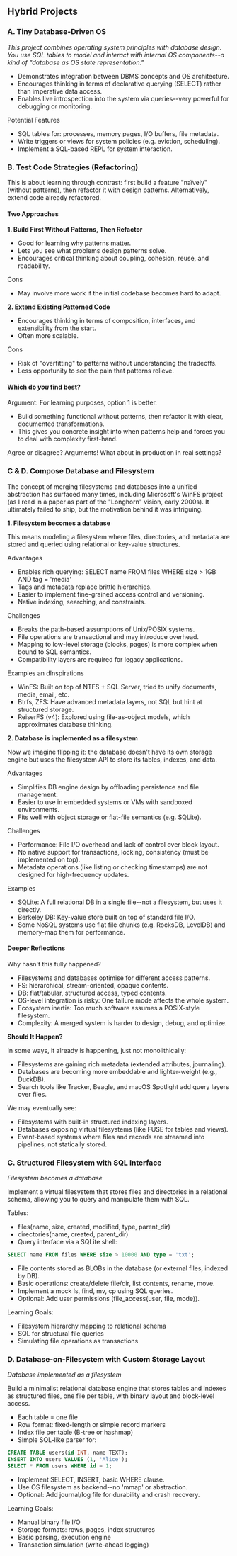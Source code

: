 
## Hybrid Projects

### A. Tiny Database-Driven OS

*This project combines operating system principles with database design.
You use SQL tables to model and interact with internal OS components--a
kind of "database as OS state representation."*

- Demonstrates integration between DBMS concepts and OS architecture.
- Encourages thinking in terms of declarative querying (SELECT) rather
  than imperative data access.
- Enables live introspection into the system via queries--very powerful
  for debugging or monitoring.

Potential Features
- SQL tables for: processes, memory pages, I/O buffers, file metadata.
- Write triggers or views for system policies (e.g. eviction, scheduling).
- Implement a SQL-based REPL for system interaction.


### B. Test Code Strategies (Refactoring)

This is about learning through contrast: first build a feature "naïvely"
(without patterns), then refactor it with design patterns. Alternatively,
extend code already refactored.

#### Two Approaches

__1. Build First Without Patterns, Then Refactor__

- Good for learning why patterns matter.
- Lets you see what problems design patterns solve.
- Encourages critical thinking about coupling, cohesion, reuse, and readability.

Cons
- May involve more work if the initial codebase becomes hard to adapt.


__2. Extend Existing Patterned Code__

- Encourages thinking in terms of composition, interfaces, and extensibility
  from the start.
- Often more scalable.

Cons
- Risk of "overfitting" to patterns without understanding the tradeoffs.
- Less opportunity to see the pain that patterns relieve.


#### Which do *you* find best?

Argument: For learning purposes, option 1 is better.
- Build something functional without patterns, then refactor it with clear,
  documented transformations.
- This gives you concrete insight into when patterns help and forces you
  to deal with complexity first-hand.

Agree or disagree? Arguments! What about in production in real settings?


### C & D. Compose Database and Filesystem

The concept of merging filesystems and databases into a unified abstraction
has surfaced many times, including Microsoft's WinFS project (as I read in
a paper as part of the "Longhorn" vision, early 2000s). It ultimately failed
to ship, but the motivation behind it was intriguing.


__1. Filesystem becomes a database__

This means modeling a filesystem where files, directories, and metadata are
stored and queried using relational or key-value structures.

Advantages
- Enables rich querying: SELECT name FROM files WHERE size > 1GB AND tag = 'media'
- Tags and metadata replace brittle hierarchies.
- Easier to implement fine-grained access control and versioning.
- Native indexing, searching, and constraints.

Challenges
- Breaks the path-based assumptions of Unix/POSIX systems.
- File operations are transactional and may introduce overhead.
- Mapping to low-level storage (blocks, pages) is more complex when bound to SQL semantics.
- Compatibility layers are required for legacy applications.

Examples an dInspirations
- WinFS: Built on top of NTFS + SQL Server, tried to unify documents, media, email, etc.
- Btrfs, ZFS: Have advanced metadata layers, not SQL but hint at structured storage.
- ReiserFS (v4): Explored using file-as-object models, which approximates database thinking.


__2. Database is implemented as a filesystem__

Now we imagine flipping it: the database doesn't have its own storage engine but uses the
filesystem API to store its tables, indexes, and data.

Advantages
- Simplifies DB engine design by offloading persistence and file management.
- Easier to use in embedded systems or VMs with sandboxed environments.
- Fits well with object storage or flat-file semantics (e.g. SQLite).

Challenges
- Performance: File I/O overhead and lack of control over block layout.
- No native support for transactions, locking, consistency (must be implemented on top).
- Metadata operations (like listing or checking timestamps) are not designed for high-frequency updates.

Examples
- SQLite: A full relational DB in a single file--not a filesystem, but uses it directly.
- Berkeley DB: Key-value store built on top of standard file I/O.
- Some NoSQL systems use flat file chunks (e.g. RocksDB, LevelDB) and memory-map them for performance.


#### Deeper Reflections

Why hasn't this fully happened?
- Filesystems and databases optimise for different access patterns.
- FS: hierarchical, stream-oriented, opaque contents.
- DB: flat/tabular, structured access, typed contents.
- OS-level integration is risky: One failure mode affects the whole system.
- Ecosystem inertia: Too much software assumes a POSIX-style filesystem.
- Complexity: A merged system is harder to design, debug, and optimize.

__Should It Happen?__

In some ways, it already is happening, just not monolithically:
- Filesystems are gaining rich metadata (extended attributes, journaling).
- Databases are becoming more embeddable and lighter-weight (e.g., DuckDB).
- Search tools like Tracker, Beagle, and macOS Spotlight add query layers over files.

We may eventually see:
- Filesystems with built-in structured indexing layers.
- Databases exposing virtual filesystems (like FUSE for tables and views).
- Event-based systems where files and records are streamed into pipelines,
  not statically stored.


### C. Structured Filesystem with SQL Interface

*Filesystem becomes a database*

Implement a virtual filesystem that stores files and directories in a relational schema,
allowing you to query and manipulate them with SQL.

Tables:
- files(name, size, created, modified, type, parent_dir)
- directories(name, created, parent_dir)
- Query interface via a SQLite shell:
```sql
SELECT name FROM files WHERE size > 10000 AND type = 'txt';
```
- File contents stored as BLOBs in the database (or external files, indexed by DB).
- Basic operations: create/delete file/dir, list contents, rename, move.
- Implement a mock ls, find, mv, cp using SQL queries.
- Optional: Add user permissions (file_access(user, file, mode)).

Learning Goals:
- Filesystem hierarchy mapping to relational schema
- SQL for structural file queries
- Simulating file operations as transactions


### D. Database-on-Filesystem with Custom Storage Layout

*Database implemented as a filesystem*

Build a minimalist relational database engine that stores tables and indexes as structured
files, one file per table, with binary layout and block-level access.

- Each table = one file
- Row format: fixed-length or simple record markers
- Index file per table (B-tree or hashmap)
- Simple SQL-like parser for:
```sql
CREATE TABLE users(id INT, name TEXT);
INSERT INTO users VALUES (1, 'Alice');
SELECT * FROM users WHERE id = 1;
```
- Implement SELECT, INSERT, basic WHERE clause.
- Use OS filesystem as backend--no 'mmap' or abstraction.
- Optional: Add journal/log file for durability and crash recovery.

Learning Goals:
- Manual binary file I/O
- Storage formats: rows, pages, index structures
- Basic parsing, execution engine
- Transaction simulation (write-ahead logging)
